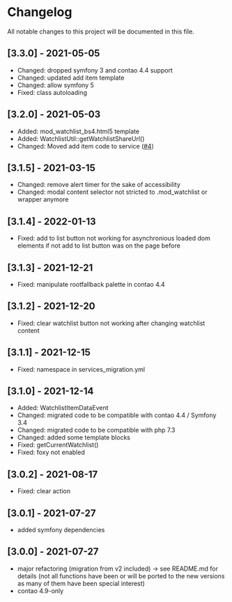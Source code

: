 # Changelog

All notable changes to this project will be documented in this file.

## [3.3.0] - 2021-05-05
- Changed: dropped symfony 3 and contao 4.4 support
- Changed: updated add item template
- Changed: allow symfony 5
- Fixed: class autoloading

## [3.2.0] - 2021-05-03
- Added: mod_watchlist_bs4.html5 template
- Added: WatchlistUtil::getWatchlistShareUrl()
- Changed: Moved add item code to service ([#4])

## [3.1.5] - 2021-03-15

- Changed: remove alert timer for the sake of accessibility
- Changed: modal content selector not stricted to .mod_watchlist or wrapper anymore

## [3.1.4] - 2022-01-13
- Fixed: add to list button not working for asynchronious loaded dom elements if not add to list button was on the page before

## [3.1.3] - 2021-12-21
- Fixed: manipulate rootfallback palette in contao 4.4

## [3.1.2] - 2021-12-20
- Fixed: clear watchlist button not working after changing watchlist content

## [3.1.1] - 2021-12-15
- Fixed: namespace in services_migration.yml

## [3.1.0] - 2021-12-14
- Added: WatchlistItemDataEvent
- Changed: migrated code to be compatible with contao 4.4 / Symfony 3.4
- Changed: migrated code to be compatible with php 7.3
- Changed: added some template blocks
- Fixed: getCurrentWatchlist()
- Fixed: foxy not enabled

## [3.0.2] - 2021-08-17

- Fixed: clear action

## [3.0.1] - 2021-07-27

- added symfony dependencies

## [3.0.0] - 2021-07-27

- major refactoring (migration from v2 included) -> see README.md for details (not all functions have been or will be
  ported to the new versions as many of them have been special interest)
- contao 4.9-only



[#4]: https://github.com/heimrichhannot/contao-watchlist-bundle/pull/4